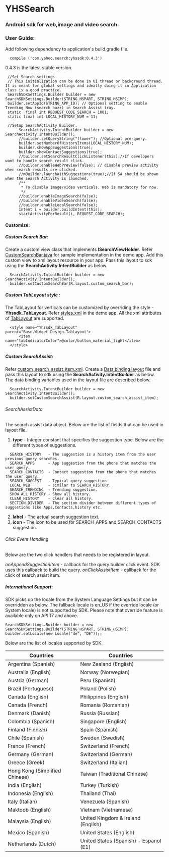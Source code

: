 # YHSSearch
### Android sdk for web,image and video search.

### User Guide:

Add following dependency to application's build.gradle file.
   ```
     compile ('com.yahoo.search:yhssdk:0.4.3')
   ```
0.4.3 is the latest stable version.

  ```
   //Set Search settings.
   // This initialization can be done in UI thread or background thread. It is meant for global settings and ideally doing it in Application class is a good practice.
   SearchSDKSettings.Builder builder = new SearchSDKSettings.Builder(STRING_HSPART, STRING_HSIMP);
   builder.setAppId(STRING_APP_ID); // Optional setting to enable Trending Now (search buzz) in Search Assist tray.
   static  final int REQUEST_CODE_SEARCH = 1001;
   static final int LOCAL_HISTORY_NUM = 11;

   //Setup SearchActivity Builder.
        SearchActivity.IntentBuilder builder = new SearchActivity.IntentBuilder();
        //builder.setQueryString("flower"); //Optional pre-query.
        builder.setNumberOfHistoryItems(LOCAL_HISTORY_NUM);
        builder.showAppSuggestions(true);
        builder.showContactSuggestions(true);
        //builder.setSearchResultClickListener(this);//If developers want to handle search result click.
        //builder.enableWebPreview(false); // disable preview activity when search results are clicked.
        //mBuilder.launchWithSuggestions(true);//If SA should be shown when the search Activity is launched.
        /**
         * To disable image/video verticals. Web is mandatory for now.
         */
        //builder.enableImageSearch(false);
        //builder.enableVideoSearch(false);
        //builder.enableLocalSearch(false);
        Intent i = builder.buildIntent(this);
        startActivityForResult(i, REQUEST_CODE_SEARCH);
  ```
#### Customize:

##### Custom Search Bar:
Create a custom view class that implements **ISearchViewHolder**.
Refer [CustomSearchBar.java](./app/src/main/java/com/yahoo/search/yhssearch/custom/CustomSearchBar.java) for sample implementation in the demo app. Add this custom view to xml layout resource in your app. Pass this layout to sdk using the **SearchActivity.IntentBuilder** as below.
  ```
    SearchActivity.IntentBuilder builder = new SearchActivity.IntentBuilder();
    builder.setCustomSearchBar(R.layout.custom_search_bar);
  ```
##### Custom TabLayout style :
The TabLayout for verticals can be customized by overriding the style - **Yhssdk_TabLayout**.
Refer [styles.xml](./app/src/main/res/values/styles.xml) in the demo app. All the xml attributes of [TabLayout](https://developer.android.com/reference/android/support/design/widget/TabLayout.html) are supported.

  ```
    <style name="Yhssdk_TabLayout" parent="Base.Widget.Design.TabLayout">
        <item name="tabIndicatorColor">@color/button_material_light</item>
    </style>
  ```
##### Custom SearchAssist:
Refer [custom_search_assist_item.xml](./app/src/main/res/layout/custom_search_assist_item.xml). Create a [Data binding layout](https://developer.android.com/topic/libraries/data-binding/index.html#data_binding_layout_files) file and pass this layout to sdk using the **SearchActivity.IntentBuilder** as below.
The data binding variables used in the layout file are described below.
  ```
    SearchActivity.IntentBuilder builder = new SearchActivity.IntentBuilder();
    builder.setCustomSearchAssist(R.layout.custom_search_assist_item);
  ```

###### SearchAssistData
The search assist data object. Below are the list of fields that can be used in layout file.

1. **type** - Integer constant that specifies the suggestion type. Below are the different types of suggestions.

  ```
    SEARCH_HISTORY   - The suggestion is a history item from the user previous query searches.
    SEARCH_APPS      - App suggestion from the phone that matches the user query.
    SEARCH_CONTACTS  - Contact suggestion from the phone that matches the user query.
    SEARCH_SUGGEST   - Typical query suggestion
    LOCAL_WEB        - similar to SEARCH_HISTORY.
    SEARCH_TRENDING  - Trending suggestion.
    SHOW_ALL_HISTORY - Show all history.
    CLEAR_HISTORY    - Clear all history.
    SECTION_DIVIDER  - The section divider between different types of suggestions like Apps,Contacts,history etc.
  ```

2. **label** - The actual search suggestion text.
3. **icon** - The icon to be used for SEARCH_APPS and SEARCH_CONTACTS suggestion.

###### Click Event Handling
Below are the two click handlers that needs to be registered in layout.

*onAppendSuggestionItem* - callback for the query builder click event. SDK uses this callback to build the query.
*onClickAssistItem* - callback for the click of search assist item.

##### International Support:
SDK picks up the locale from the System Language Settings but it can be overridden as below. The fallback locale is en_US if the override locale (or System locale) is not supported by SDK.
Please note that override feature is available only on API 17 and above.
   ```
   SearchSDKSettings.Builder builder = new SearchSDKSettings.Builder(STRING_HSPART, STRING_HSIMP);
   builder.setLocale(new Locale("de", "DE"));;
   ```
Below are the list of locales supported by SDK.

| Countries | Countries |
| --------- | ----------|
Argentina (Spanish) | New Zealand (English)
Australia (English) | Norway (Norwegian)
Austria (German) | Peru (Spanish)
Brazil (Portuguese) | Poland (Polish)
Canada (English) | Philippines (English)
Canada (French) | Romania (Romanian)
Denmark (Danish) | Russia (Russian)
Colombia (Spanish) | Singapore (English)
Finland (Finnish) | Spain (Spanish)
Chile (Spanish) | Sweden (Swedish)
France (French) | Switzerland (French)
Germany (German) | Switzerland (German)
Greece (Greek) | Switzerland (Italian)
Hong Kong (Simplified Chinese) | Taiwan (Traditional Chinese)
India (English) | Turkey (Turkish)
Indonesia (English) | Thailand (Thai)
Italy (Italian) | Venezuela (Spanish)
Maktoob (English) | Vietnam (Vietnamese)
Malaysia (English) | United Kingdom & Ireland (English)
Mexico (Spanish) | United States (English)
Netherlands (Dutch) | United States (Spanish) - Espanol (E1)